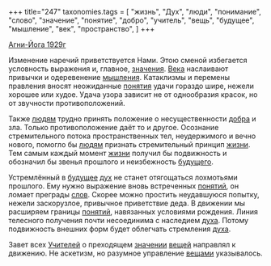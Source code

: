 +++
title="247"
taxonomies.tags = [
 "жизнь",
 "Дух",
 "люди",
 "понимание",
 "слово",
 "значение",
 "понятие",
 "добро",
 "учитель",
 "вещь",
 "будущее",
 "мышление",
 "век",
 "пространство",
]
+++

[Агни-Йога 1929г](/agni/1929)

Изменение наречий приветствуется Нами. Этою сменой избегается условность выражения и, главное, [значения](/tags/значение). [Века](/tags/век) наслаивают привычки и одеревенение [мышления](/tags/мышление). Катаклизмы и перемены правления вносят неожиданные [понятия](/tags/понятие) удачи гораздо шире, нежели хорошее или худое. Удача узора зависит не от однообразия красок, но от звучности противоположений.   

Также [людям](/tags/люди) трудно принять положение о несущественности [добра](/tags/добро) и зла. Только противоположение даёт то и другое. Осознание стремительного потока пространственных тел, неудержимого и вечно нового, помогло бы [людям](/tags/люди) признать стремительный принцип [жизни](/tags/жизнь). Тем самым каждый момент [жизни](/tags/жизнь) получил бы подвижность и обозначил бы звенья прошлого и неизбежность [будущего](/tags/будущее).   

Устремлённый в [будущее](/tags/будущее) [дух](/tags/Дух) не станет отягощаться лохмотьями прошлого. Ему нужно выражение вновь встреченных [понятий](/tags/понятие), он ломает преграды [слов](/tags/слово). Скорее можно простить неудавшуюся попытку, нежели заскорузлое, привычное приветствие деда. В движении мы расширяем границы [понятий](/tags/понятие), навязанных условиями рождения. Линия телесного получения почти несоединима с наследием [духа](/tags/Дух). Потому подвижность внешних форм будет облегчать стремления [духа](/tags/Дух).   

Завет всех [Учителей](/tags/учитель) о преходящем [значении](/tags/значение) [вещей](/tags/вещь) направлял к движению. Не аскетизм, но разумное управление [вещами](/tags/вещь) указывалось.